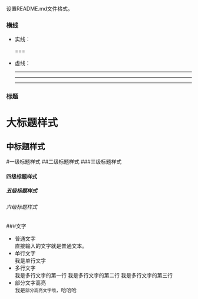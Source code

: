 设置README.md文件格式。

### 横线
* 实线：
  
  ===
* 虚线：
  
  ----
  ****
  _____

### 标题

大标题样式
===
中标题样式
----
#一级标题样式
##二级标题样式
###三级标题样式
#### 四级标题样式
##### 五级标题样式
###### 六级标题样式

###文字
* 普通文字  
直接输入的文字就是普通文本。
* 单行文字  
    我是单行文字
* 多行文字  
    我是多行文字的第一行
    我是多行文字的第二行
    我是多行文字的第三行
* 部分文字高亮  
我是`部分高亮文字哦`，哈哈哈
